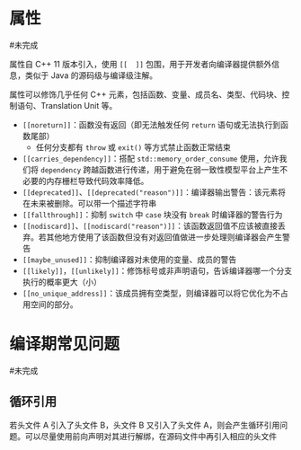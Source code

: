 # 属性
#未完成 

属性自 C++ 11 版本引入，使用 `[[  ]]` 包围，用于开发者向编译器提供额外信息，类似于 Java 的源码级与编译级注解。

属性可以修饰几乎任何 C++ 元素，包括函数、变量、成员名、类型、代码块、控制语句、Translation Unit 等。

- `[[noreturn]]`：函数没有返回（即无法触发任何 `return` 语句或无法执行到函数尾部）
	- 任何分支都有 `throw` 或 `exit()` 等方式禁止函数正常结束
- `[[carries_dependency]]`：搭配 `std::memory_order_consume` 使用，允许我们将 `dependency` 跨越函数进行传递，用于避免在弱一致性模型平台上产生不必要的内存栅栏导致代码效率降低。
- `[[deprecated]]`、`[[deprecated("reason")]]`：编译器输出警告：该元素将在未来被删除。可以带一个描述字符串
- `[[fallthrough]]`：抑制 `switch` 中 `case` 块没有 `break` 时编译器的警告行为
- `[[nodiscard]]`、`[[nodiscard("reason")]]`：该函数返回值不应该被直接丢弃。若其他地方使用了该函数但没有对返回值做进一步处理则编译器会产生警告
- `[[maybe_unused]]`：抑制编译器对未使用的变量、成员的警告
- `[[likely]]`，`[[unlikely]]`：修饰标号或非声明语句，告诉编译器哪一个分支执行的概率更大（小）
- `[[no_unique_address]]`：该成员拥有空类型，则编译器可以将它优化为不占用空间的部分。

# 编译期常见问题
#未完成 

## 循环引用

若头文件 A 引入了头文件 B，头文件 B 又引入了头文件 A，则会产生循环引用问题。可以尽量使用前向声明对其进行解绑，在源码文件中再引入相应的头文件